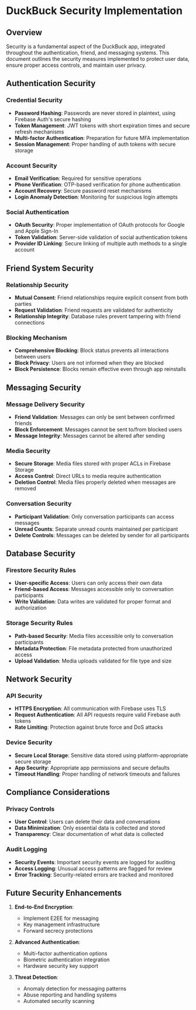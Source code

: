 # DuckBuck Security Implementation

## Overview

Security is a fundamental aspect of the DuckBuck app, integrated throughout the authentication, friend, and messaging systems. This document outlines the security measures implemented to protect user data, ensure proper access controls, and maintain user privacy.

## Authentication Security

### Credential Security
- **Password Hashing**: Passwords are never stored in plaintext, using Firebase Auth's secure hashing
- **Token Management**: JWT tokens with short expiration times and secure refresh mechanisms
- **Multi-factor Authentication**: Preparation for future MFA implementation
- **Session Management**: Proper handling of auth tokens with secure storage

### Account Security
- **Email Verification**: Required for sensitive operations
- **Phone Verification**: OTP-based verification for phone authentication
- **Account Recovery**: Secure password reset mechanisms
- **Login Anomaly Detection**: Monitoring for suspicious login attempts

### Social Authentication
- **OAuth Security**: Proper implementation of OAuth protocols for Google and Apple Sign-In
- **Token Validation**: Server-side validation of social authentication tokens
- **Provider ID Linking**: Secure linking of multiple auth methods to a single account

## Friend System Security

### Relationship Security
- **Mutual Consent**: Friend relationships require explicit consent from both parties
- **Request Validation**: Friend requests are validated for authenticity
- **Relationship Integrity**: Database rules prevent tampering with friend connections

### Blocking Mechanism
- **Comprehensive Blocking**: Block status prevents all interactions between users
- **Block Privacy**: Users are not informed when they are blocked
- **Block Persistence**: Blocks remain effective even through app reinstalls

## Messaging Security

### Message Delivery Security
- **Friend Validation**: Messages can only be sent between confirmed friends
- **Block Enforcement**: Messages cannot be sent to/from blocked users
- **Message Integrity**: Messages cannot be altered after sending

### Media Security
- **Secure Storage**: Media files stored with proper ACLs in Firebase Storage
- **Access Control**: Direct URLs to media require authentication
- **Deletion Control**: Media files properly deleted when messages are removed

### Conversation Security
- **Participant Validation**: Only conversation participants can access messages
- **Unread Counts**: Separate unread counts maintained per participant
- **Delete Controls**: Messages can be deleted by sender for all participants

## Database Security

### Firestore Security Rules
- **User-specific Access**: Users can only access their own data
- **Friend-based Access**: Messages accessible only to conversation participants
- **Write Validation**: Data writes are validated for proper format and authorization

### Storage Security Rules
- **Path-based Security**: Media files accessible only to conversation participants
- **Metadata Protection**: File metadata protected from unauthorized access
- **Upload Validation**: Media uploads validated for file type and size

## Network Security

### API Security
- **HTTPS Encryption**: All communication with Firebase uses TLS
- **Request Authentication**: All API requests require valid Firebase auth tokens
- **Rate Limiting**: Protection against brute force and DoS attacks

### Device Security
- **Secure Local Storage**: Sensitive data stored using platform-appropriate secure storage
- **App Security**: Appropriate app permissions and secure defaults
- **Timeout Handling**: Proper handling of network timeouts and failures

## Compliance Considerations

### Privacy Controls
- **User Control**: Users can delete their data and conversations
- **Data Minimization**: Only essential data is collected and stored
- **Transparency**: Clear documentation of what data is collected

### Audit Logging
- **Security Events**: Important security events are logged for auditing
- **Access Logging**: Unusual access patterns are flagged for review
- **Error Tracking**: Security-related errors are tracked and monitored

## Future Security Enhancements

1. **End-to-End Encryption**:
   - Implement E2EE for messaging
   - Key management infrastructure
   - Forward secrecy protections

2. **Advanced Authentication**:
   - Multi-factor authentication options
   - Biometric authentication integration
   - Hardware security key support

3. **Threat Detection**:
   - Anomaly detection for messaging patterns
   - Abuse reporting and handling systems
   - Automated security scanning
